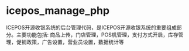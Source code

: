 # icepos_manage_php
ICEPOS开源收银系统的后台管理代码，是ICEPOS开源收银系统的重要组成部分。主要功能包括: 商品上传，门店管理，POS机管理，支付方式开启，库存管理，促销政策，广告设置，营业员设置，数据统计等
